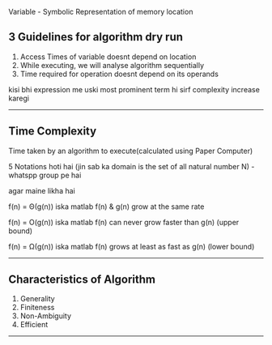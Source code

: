 Variable - Symbolic Representation of memory location

3 Guidelines for algorithm dry run
-----------
1. Access Times of variable doesnt depend on location
2. While executing, we will analyse algorithm sequentially
3. Time required for operation doesnt depend on its operands

kisi bhi expression me uski most prominent term hi sirf complexity increase karegi

_____________

Time Complexity 
--------------
Time taken by an algorithm to execute(calculated using Paper Computer)

5 Notations hoti hai (jin sab ka domain is the set of all natural number N)
-whatspp group pe hai

agar maine likha hai 

f(n) = &Theta;(g(n))
iska matlab f(n) & g(n) grow at the same rate 

f(n) = O(g(n))
iska matlab f(n) can never grow faster than g(n) (upper bound)

f(n) = &Omega;(g(n))
iska matlab f(n) grows at least as fast as g(n) (lower bound) 

_________

Characteristics of Algorithm
----------------------------

1. Generality
2. Finiteness
3. Non-Ambiguity
4. Efficient

___________


